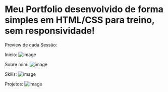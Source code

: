 # Meu Portfolio desenvolvido de forma simples em HTML/CSS para treino, sem responsividade! 

Preview de cada Sessão: 

Inicio:
![image](https://user-images.githubusercontent.com/70291159/160950547-b9cb870a-463f-4c50-99db-54e12bc87458.png)


Sobre mim: 
![image](https://user-images.githubusercontent.com/70291159/160950569-c0f4324d-20b5-4d49-8d14-f79c60da57d8.png)


Skills:
![image](https://user-images.githubusercontent.com/70291159/160950591-281c01d5-d7f0-448a-b44e-e541bee654df.png)


Projetos:
![image](https://user-images.githubusercontent.com/70291159/160950607-9c550b3b-b45e-42c8-974e-0badeea88951.png)
